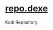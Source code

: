 # <a href="https://gitfront.io/r/dexe/U1bBgF5SXUd8/repo.dexe/" target="_blank">repo.dexe</a>
Kodi Repository
